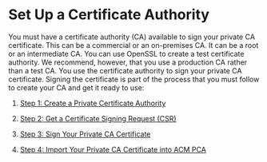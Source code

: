 # Set Up a Certificate Authority<a name="PcaOnPremises"></a>

You must have a certificate authority \(CA\) available to sign your private CA certificate\. This can be a commercial or an on\-premises CA\. It can be a root or an intermediate CA\. You can use OpenSSL to create a test certificate authority\. We recommend, however, that you use a production CA rather than a test CA\. You use the certificate authority to sign your private CA certificate\. Signing the certificate is part of the process that you must follow to create your CA and get it ready to use: 

1. [Step 1: Create a Private Certificate Authority](PcaCreateCa.md)

1. [Step 2: Get a Certificate Signing Request \(CSR\)](PcaGetCsr.md)

1. [Step 3: Sign Your Private CA Certificate](PcaSignCert.md)

1. [Step 4: Import Your Private CA Certificate into ACM PCA](PcaImportCaCert.md)